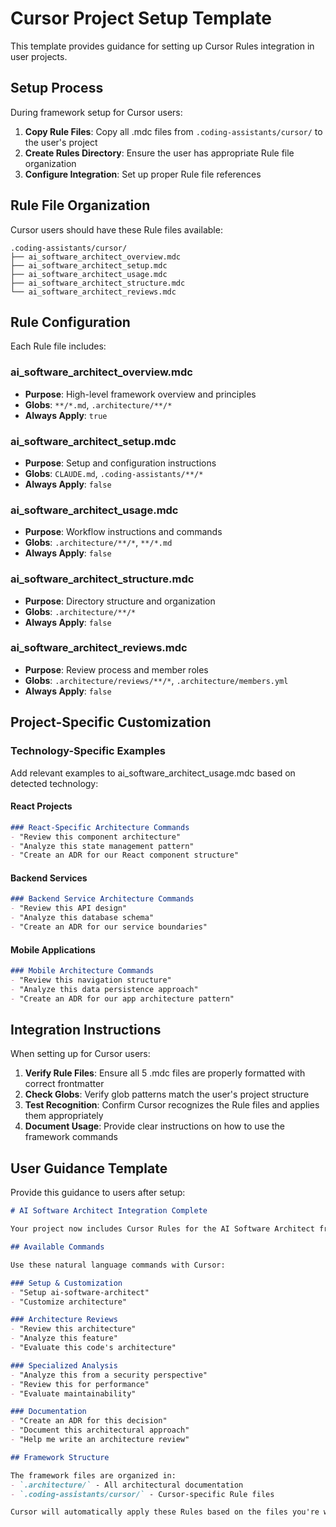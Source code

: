# Cursor Project Setup Template

This template provides guidance for setting up Cursor Rules integration in user projects.

## Setup Process

During framework setup for Cursor users:

1. **Copy Rule Files**: Copy all .mdc files from `.coding-assistants/cursor/` to the user's project
2. **Create Rules Directory**: Ensure the user has appropriate Rule file organization
3. **Configure Integration**: Set up proper Rule file references

## Rule File Organization

Cursor users should have these Rule files available:

```
.coding-assistants/cursor/
├── ai_software_architect_overview.mdc
├── ai_software_architect_setup.mdc
├── ai_software_architect_usage.mdc
├── ai_software_architect_structure.mdc
└── ai_software_architect_reviews.mdc
```

## Rule Configuration

Each Rule file includes:

### ai_software_architect_overview.mdc
- **Purpose**: High-level framework overview and principles
- **Globs**: `**/*.md`, `.architecture/**/*`
- **Always Apply**: `true`

### ai_software_architect_setup.mdc
- **Purpose**: Setup and configuration instructions
- **Globs**: `CLAUDE.md`, `.coding-assistants/**/*`
- **Always Apply**: `false`

### ai_software_architect_usage.mdc
- **Purpose**: Workflow instructions and commands
- **Globs**: `.architecture/**/*`, `**/*.md`
- **Always Apply**: `false`

### ai_software_architect_structure.mdc
- **Purpose**: Directory structure and organization
- **Globs**: `.architecture/**/*`
- **Always Apply**: `false`

### ai_software_architect_reviews.mdc
- **Purpose**: Review process and member roles
- **Globs**: `.architecture/reviews/**/*`, `.architecture/members.yml`
- **Always Apply**: `false`

## Project-Specific Customization

### Technology-Specific Examples

Add relevant examples to ai_software_architect_usage.mdc based on detected technology:

#### React Projects
```markdown
### React-Specific Architecture Commands
- "Review this component architecture"
- "Analyze this state management pattern"
- "Create an ADR for our React component structure"
```

#### Backend Services
```markdown
### Backend Service Architecture Commands
- "Review this API design"
- "Analyze this database schema"
- "Create an ADR for our service boundaries"
```

#### Mobile Applications
```markdown
### Mobile Architecture Commands
- "Review this navigation structure"
- "Analyze this data persistence approach"
- "Create an ADR for our app architecture pattern"
```

## Integration Instructions

When setting up for Cursor users:

1. **Verify Rule Files**: Ensure all 5 .mdc files are properly formatted with correct frontmatter
2. **Check Globs**: Verify glob patterns match the user's project structure
3. **Test Recognition**: Confirm Cursor recognizes the Rule files and applies them appropriately
4. **Document Usage**: Provide clear instructions on how to use the framework commands

## User Guidance Template

Provide this guidance to users after setup:

```markdown
# AI Software Architect Integration Complete

Your project now includes Cursor Rules for the AI Software Architect framework.

## Available Commands

Use these natural language commands with Cursor:

### Setup & Customization
- "Setup ai-software-architect"
- "Customize architecture"

### Architecture Reviews
- "Review this architecture"
- "Analyze this feature"
- "Evaluate this code's architecture"

### Specialized Analysis
- "Analyze this from a security perspective"
- "Review this for performance"
- "Evaluate maintainability"

### Documentation
- "Create an ADR for this decision"
- "Document this architectural approach"
- "Help me write an architecture review"

## Framework Structure

The framework files are organized in:
- `.architecture/` - All architectural documentation
- `.coding-assistants/cursor/` - Cursor-specific Rule files

Cursor will automatically apply these Rules based on the files you're working with.
```
